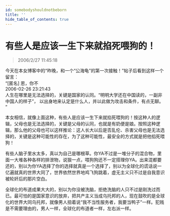 ```yaml
---
id: somebodyshouldnotbeborn
title: ''
hide_table_of_contents: true
---
```


# 有些人是应该一生下来就掐死喂狗的！

> 2006/2/27 11:45:18

今天在本女博客中的“昨晚，和一个“公海龟”的第一次接触！”帖子后看到这样一个留言：<br/>
“[匿名] 恩，你不<br/>
2006-02-26 23:21:43<br/>
人生在哪里是无法选择的，关键是国家的认同。“明明大学还在中国读的，一副非中国人的样子”， 以出身地来认定是什么人，并以此做为攻击和条件，有点无聊。 ”
 
本女相信，就像上面这种，有些人是应该一生下来就掐死喂狗的！按这种人的逻辑，父母也是无法选择的，关键是父母的认同，也就是有奶便是娘。按照这种逻辑，那么他的父母也可以这样推论：这人长大以后是否乱伦、杀害父母也是无法选择的，关键是这种可能性的存在，为了这种可能性，最安全的方式就是把他掐死喂狗！

有些人脑子里水太多，真以为自己是哪根草。你YA不过是一堆分子的混合物，里面一大堆各种各样的排泄物，说狠一点，喂狗狗还不一定搭理你YA。出来混都要还的，别以为你YA选择了你的选择就真是一个选择了，别以为全球化的谎话说一亿遍就真的世界大同了，世界依然世界地鸡飞狗跳着，虚无主义只不过是自我意识被轮奸后的那片空白。

全球化的布道成果大大的，别以为你没被洗脑，拒绝洗脑的人只不过是刚洗过而已。最可怕的是国家意识的放弃，把共产主义当成乌托邦的人，现在鼓吹的是全球化的世界大同乌托邦，就像男人扭着说“我不当性服务者，我要当鸭子”一样。犯贱是不需要理由的，男人一样，全球化的布道者一样，左右派一样。
